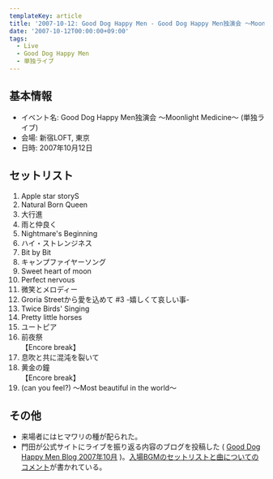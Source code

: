 ```yaml
---
templateKey: article
title: '2007-10-12: Good Dog Happy Men - Good Dog Happy Men独演会 ～Moonlight Medicine～ at 新宿LOFT'
date: '2007-10-12T00:00:00+09:00'
tags:
  - Live
  - Good Dog Happy Men
  - 単独ライブ
---
```

## 基本情報

* イベント名: Good Dog Happy Men独演会 ～Moonlight Medicine～ (単独ライブ)
* 会場: 新宿LOFT, 東京
* 日時: 2007年10月12日

## セットリスト

1. Apple star storyS
1. Natural Born Queen
1. 大行進
1. 雨と仲良く
1. Nightmare's Beginning
1. ハイ・ストレンジネス
1. Bit by Bit
1. キャンプファイヤーソング
1. Sweet heart of moon
1. Perfect nervous
1. 微笑とメロディー
1. Groria Streetから愛を込めて #3 -嬉しくて哀しい事-
1. Twice Birds' Singing
1. Pretty little horses
1. ユートピア
1. 前夜祭<br>
   【Encore break】
1. 息吹と共に混沌を裂いて
1. 黄金の鐘<br>
   【Encore break】
1. (can you feel?) ～Most beautiful in the world～

## その他

* 来場者にはヒマワリの種が配られた。
* 門田が公式サイトにライブを振り返る内容のブログを投稿した ( [Good Dog Happy Men Blog 2007年10月](http://web.archive.org/web/20090302172330/http://www.gooddoghappymen.com/diary/2007/10/) )。[入場BGMのセットリストと曲についてのコメント](/entry/2007/10/12/000001)が書かれている。
